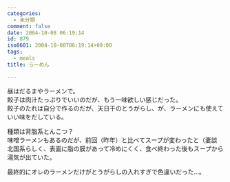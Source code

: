 ```yaml
---
categories:
  - 未分類
comment: false
date: 2004-10-08 06:19:14
id: 879
iso8601: 2004-10-08T06:19:14+09:00
tags:
  - meals
title: らーめん

---
```


<div class="entry-body">
  <p>昼はだるまやラーメンで。<br />
    餃子は肉汁たっぷりでいいのだが、もう一味欲しい感じだった。<br />
    餃子のたれは自分で作るのだが、天日干のとうがらし、が、ラーメンにも使えていい味をだしている。</p>

  <p>種類は背脂系とんこつ？<br />
    味噌ラーメンもあるのだが、前回（昨年）と比べてスープが変わったと（妻談<br />
    北国系らしく、表面に脂の膜があって冷めにくく、食べ終わった後もスープから湯気が出ていた。</p>

  <p>最終的にオレのラーメンだけがとうがらしの入れすぎで色違いだった…。</p>
</div>
